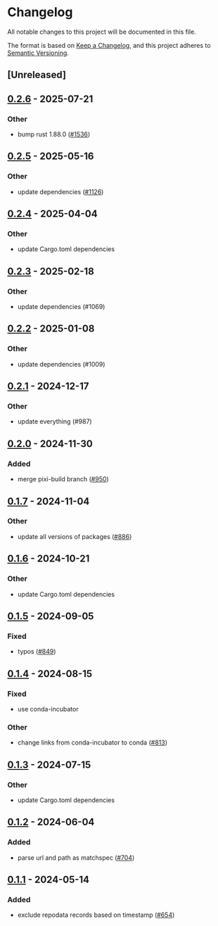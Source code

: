 # Changelog
All notable changes to this project will be documented in this file.

The format is based on [Keep a Changelog](https://keepachangelog.com/en/1.0.0/),
and this project adheres to [Semantic Versioning](https://semver.org/spec/v2.0.0.html).

## [Unreleased]

## [0.2.6](https://github.com/conda/rattler/compare/file_url-v0.2.5...file_url-v0.2.6) - 2025-07-21

### Other

- bump rust 1.88.0 ([#1536](https://github.com/conda/rattler/pull/1536))

## [0.2.5](https://github.com/conda/rattler/compare/file_url-v0.2.4...file_url-v0.2.5) - 2025-05-16

### Other

- update dependencies ([#1126](https://github.com/conda/rattler/pull/1126))

## [0.2.4](https://github.com/conda/rattler/compare/file_url-v0.2.3...file_url-v0.2.4) - 2025-04-04

### Other

- update Cargo.toml dependencies

## [0.2.3](https://github.com/conda/rattler/compare/file_url-v0.2.2...file_url-v0.2.3) - 2025-02-18

### Other

- update dependencies (#1069)

## [0.2.2](https://github.com/conda/rattler/compare/file_url-v0.2.1...file_url-v0.2.2) - 2025-01-08

### Other

- update dependencies (#1009)

## [0.2.1](https://github.com/conda/rattler/compare/file_url-v0.2.0...file_url-v0.2.1) - 2024-12-17

### Other

- update everything (#987)

## [0.2.0](https://github.com/conda/rattler/compare/file_url-v0.1.7...file_url-v0.2.0) - 2024-11-30

### Added

- merge pixi-build branch ([#950](https://github.com/conda/rattler/pull/950))

## [0.1.7](https://github.com/conda/rattler/compare/file_url-v0.1.6...file_url-v0.1.7) - 2024-11-04

### Other

- update all versions of packages ([#886](https://github.com/conda/rattler/pull/886))

## [0.1.6](https://github.com/conda/rattler/compare/file_url-v0.1.5...file_url-v0.1.6) - 2024-10-21

### Other

- update Cargo.toml dependencies

## [0.1.5](https://github.com/conda/rattler/compare/file_url-v0.1.4...file_url-v0.1.5) - 2024-09-05

### Fixed
- typos ([#849](https://github.com/conda/rattler/pull/849))

## [0.1.4](https://github.com/conda/rattler/compare/file_url-v0.1.3...file_url-v0.1.4) - 2024-08-15

### Fixed
- use conda-incubator

### Other
- change links from conda-incubator to conda ([#813](https://github.com/conda/rattler/pull/813))

## [0.1.3](https://github.com/conda/rattler/compare/file_url-v0.1.2...file_url-v0.1.3) - 2024-07-15

### Other
- update Cargo.toml dependencies

## [0.1.2](https://github.com/baszalmstra/rattler/compare/file_url-v0.1.1...file_url-v0.1.2) - 2024-06-04

### Added
- parse url and path as matchspec ([#704](https://github.com/baszalmstra/rattler/pull/704))

## [0.1.1](https://github.com/conda/rattler/compare/file_url-v0.1.0...file_url-v0.1.1) - 2024-05-14

### Added
- exclude repodata records based on timestamp ([#654](https://github.com/conda/rattler/pull/654))

